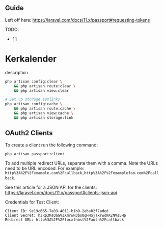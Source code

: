 ## Guide

Left off here: https://laravel.com/docs/11.x/passport#requesting-tokens

TODO:
- [ ] 

# Kerkalender

description

```bash
php artisan config:clear \
    && php artisan route:clear \
    && php artisan view:clear

# Set up storage symlinks
php artisan config:cache \
    && php artisan route:cache \
    && php artisan view:cache \
    && php artisan storage:link
````

## OAuth2 Clients

To create a client run the following command:

```bash
php artisan passport:client
```
To add multiple redirect URLs, separate them with a comma. Note the URLs need to be URL encoded. For example: `http%3A%2F%2Fexample.com%2Fcallback,http%3A%2F%2Fexamplefoo.com%2Fcallback`.

See this article for a JSON API for the clients: https://laravel.com/docs/11.x/passport#clients-json-api

Credentials for Test Client:
```
Client ID: 9e19c665-7a09-4011-b1b9-2ebab2f7aded
Client Secret: hJRp3MsQaGVJXmrwH3bsUqHHSjTxrwdKK2NVs5Hp
Redirect URL: http%3A%2F%2Flocalhost%2Fauth%2Fcallback
```
